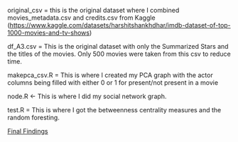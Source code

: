 original_csv = this is the original dataset where I combined movies_metadata.csv and credits.csv from Kaggle (https://www.kaggle.com/datasets/harshitshankhdhar/imdb-dataset-of-top-1000-movies-and-tv-shows)

df_A3.csv = This is the original dataset with only the Summarized Stars and the titles of the movies. Only 500 movies were taken from this csv to reduce time. 

makepca_csv.R = This is where I created my PCA graph with the actor columns being filled with either 0 or 1 for present/not present in a movie

node.R <- This is where I did my social network graph.

test.R = This is where I got the betweenness centrality measures and the random foresting. 

[Final Findings](Final_Poster.pdf)
